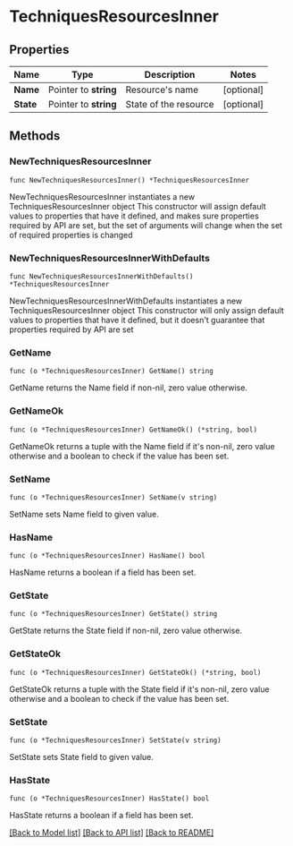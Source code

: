 # TechniquesResourcesInner

## Properties

Name | Type | Description | Notes
------------ | ------------- | ------------- | -------------
**Name** | Pointer to **string** | Resource&#39;s name | [optional] 
**State** | Pointer to **string** | State of the resource | [optional] 

## Methods

### NewTechniquesResourcesInner

`func NewTechniquesResourcesInner() *TechniquesResourcesInner`

NewTechniquesResourcesInner instantiates a new TechniquesResourcesInner object
This constructor will assign default values to properties that have it defined,
and makes sure properties required by API are set, but the set of arguments
will change when the set of required properties is changed

### NewTechniquesResourcesInnerWithDefaults

`func NewTechniquesResourcesInnerWithDefaults() *TechniquesResourcesInner`

NewTechniquesResourcesInnerWithDefaults instantiates a new TechniquesResourcesInner object
This constructor will only assign default values to properties that have it defined,
but it doesn't guarantee that properties required by API are set

### GetName

`func (o *TechniquesResourcesInner) GetName() string`

GetName returns the Name field if non-nil, zero value otherwise.

### GetNameOk

`func (o *TechniquesResourcesInner) GetNameOk() (*string, bool)`

GetNameOk returns a tuple with the Name field if it's non-nil, zero value otherwise
and a boolean to check if the value has been set.

### SetName

`func (o *TechniquesResourcesInner) SetName(v string)`

SetName sets Name field to given value.

### HasName

`func (o *TechniquesResourcesInner) HasName() bool`

HasName returns a boolean if a field has been set.

### GetState

`func (o *TechniquesResourcesInner) GetState() string`

GetState returns the State field if non-nil, zero value otherwise.

### GetStateOk

`func (o *TechniquesResourcesInner) GetStateOk() (*string, bool)`

GetStateOk returns a tuple with the State field if it's non-nil, zero value otherwise
and a boolean to check if the value has been set.

### SetState

`func (o *TechniquesResourcesInner) SetState(v string)`

SetState sets State field to given value.

### HasState

`func (o *TechniquesResourcesInner) HasState() bool`

HasState returns a boolean if a field has been set.


[[Back to Model list]](../README.md#documentation-for-models) [[Back to API list]](../README.md#documentation-for-api-endpoints) [[Back to README]](../README.md)


